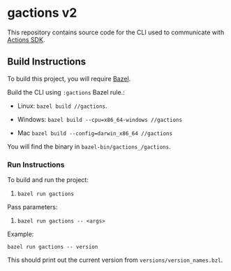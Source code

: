# gactions v2

This repository contains source code for the CLI used to communicate with
[Actions SDK](https://developers.google.com/assistant/actionssdk/gactions).

## Build Instructions

To build this project, you will require [Bazel](https://bazel.build/).

Build the CLI using `:gactions` Bazel rule.:

*   Linux: `bazel build //gactions`.

*   Windows: `bazel build --cpu=x86_64-windows //gactions`

*   Mac `bazel build --config=darwin_x86_64 //gactions`

You will find the binary in `bazel-bin/gactions_/gactions`.

### Run Instructions

To build and run the project:

1. `bazel run gactions`

Pass parameters:

1. `bazel run gactions -- <args>`

Example:

`bazel run gactions -- version`

This should print out the current version from `versions/version_names.bzl`.
